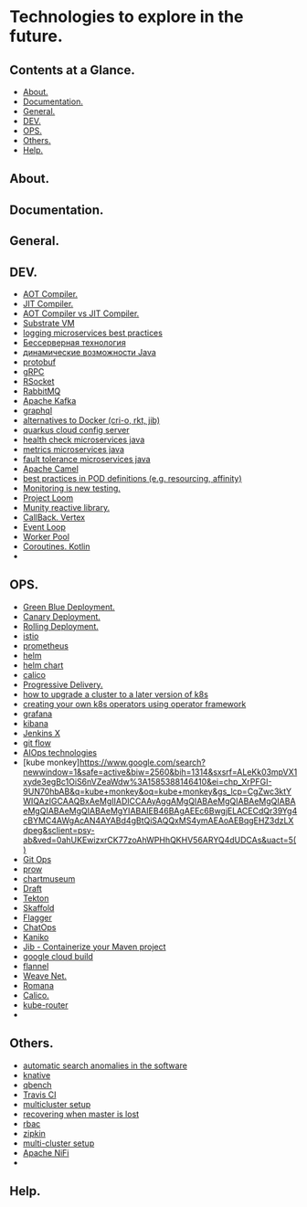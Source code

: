 # Technologies to explore in the future.





## Contents at a Glance.
* [About.](#about)
* [Documentation.](#documentation)
* [General.](#general)
* [DEV.](#dev)
* [OPS.](#ops)
* [Others.](#others)
* [Help.](#help)





## About.





## Documentation.





## General.





## DEV.
* [AOT Compiler.](https://www.google.com/search?newwindow=1&safe=active&sxsrf=ALeKk031V3ilfgWf2j-fVm5aWS8rcxtJ2w%3A1583922077104&ei=nbtoXuCBBoXDlwSGr6egBg&q=aot+compiler&oq=aot+compiler&gs_l=psy-ab.3..0i71l8.0.0..26370614...0.2..0.0.0.......0......gws-wiz.eY3szspa3cM&ved=0ahUKEwigxIfGmZLoAhWF4YUKHYbXCWQQ4dUDCAs&uact=5)
* [JIT Compiler.](https://www.google.com/search?newwindow=1&safe=active&sxsrf=ALeKk03JwtkS-Egkb4A2d84a8P08nYTh-w%3A1583948506133&ei=2iJpXprkB9ycjLsP-7udyAw&q=jit+compiler&oq=jit+compiler&gs_l=psy-ab.3..35i39j0i7i30l9.11112.12026..12549...0.2..0.131.1203.6j6......0....1..gws-wiz.......0i71.Q6cCH9_sx_w&ved=0ahUKEwiaubOA_JLoAhVcDmMBHftdB8kQ4dUDCAs&uact=5)
* [AOT Compiler vs JIT Compiler.](https://www.google.com/search?newwindow=1&safe=active&sxsrf=ALeKk03JwtkS-Egkb4A2d84a8P08nYTh-w%3A1583948506133&ei=2iJpXprkB9ycjLsP-7udyAw&q=aot+compiler+vs+jit+compiler&oq=aot+compiler+vs+jit+compiler&gs_l=psy-ab.12..0i71l8.0.0..30877...0.3..0.0.0.......0......gws-wiz.YCeXcXPRxNU&ved=0ahUKEwiaubOA_JLoAhVcDmMBHftdB8kQ4dUDCAs)
* [Substrate VM](https://www.google.com/search?newwindow=1&safe=active&sxsrf=ALeKk02OS2CUJMGNGoYMnJGcwmZRnt-fKA%3A1583948580511&ei=JCNpXpbsHofgUbG_uDA&q=Substrate+VM)
* [logging microservices best practices](https://www.google.com/search?q=logging+microservices+best+practices&oq=loging+microservices&aqs=chrome.2.69i57j0l7.13959j0j7&sourceid=chrome&ie=UTF-8)
* [Бессерверная технология](https://aws.amazon.com/ru/serverless/)
* [динамические возможности Java](https://www.google.com/search?newwindow=1&safe=active&sxsrf=ALeKk012YlgJrVkBxvJDvhwOUHgADtAtYA%3A1583922077113&ei=nbtoXr2uBtCKlwSB6KRo&q=%D0%B4%D0%B8%D0%BD%D0%B0%D0%BC%D0%B8%D1%87%D0%B5%D1%81%D0%BA%D0%B8%D0%B5+%D0%B2%D0%BE%D0%B7%D0%BC%D0%BE%D0%B6%D0%BD%D0%BE%D1%81%D1%82%D0%B8+Java&oq=%D0%B4%D0%B8%D0%BD%D0%B0%D0%BC%D0%B8%D1%87%D0%B5%D1%81%D0%BA%D0%B8%D0%B5+%D0%B2%D0%BE%D0%B7%D0%BC%D0%BE%D0%B6%D0%BD%D0%BE%D1%81%D1%82%D0%B8+Java&gs_l=psy-ab.12..0i71l8.0.0..26521073...0.2..0.0.0.......0......gws-wiz.FAf1Snzs7KA&ved=0ahUKEwj98IfGmZLoAhVQxYUKHQE0CQ0Q4dUDCAs)
* [protobuf](https://www.google.com/search?q=protobuf&oq=protobuf&aqs=chrome..69i57j0l7.3050j0j7&sourceid=chrome&ie=UTF-8)
* [gRPC]()
* [RSocket]()
* [RabbitMQ]()
* [Apache Kafka]()
* [graphql](https://www.google.com/search?newwindow=1&safe=active&sxsrf=ALeKk02UfiSsZdp1_m8FqJIzxHofWWQXjg%3A1591699714337&ei=AmnfXuKHFIm8a4vPs-gK&q=graphql&oq=graphql&gs_lcp=CgZwc3ktYWIQAzIECCMQJzIECCMQJzICCAAyBwgAEBQQhwIyBwgAEBQQhwIyAggAMgIIADICCAAyAggAMgIIADoECAAQR1DxE1ikJGCyKWgAcAF4AIABaogBxgmSAQQxNC4xmAEAoAEBqgEHZ3dzLXdpeg&sclient=psy-ab&ved=0ahUKEwjikL_Ax_TpAhUJ3hoKHYvnDK0Q4dUDCAw&uact=5)
* [alternatives to Docker (cri-o, rkt, jib)]()
* [quarkus cloud config server](https://www.google.com/search?newwindow=1&safe=active&sxsrf=ALeKk017tGDwHdVPYSjFJKnXJkEgptOiKQ%3A1583948304685&ei=ECJpXtO2KanKgwfK871I&q=quarkus+cloud+config+server&oq=quarkus+cloud+config+server&gs_l=psy-ab.3...1495.11031..11404...0.2..0.121.2436.11j13......0....1..gws-wiz.......0i71j35i39j0j0i22i30j0i333j0i203j35i305i39j0i7i30j0i8i7i30j0i13j0i13i30.tx08xE5fb_I&ved=0ahUKEwjT_qug-5LoAhUp5eAKHcp5DwkQ4dUDCAs&uact=5)
* [health check microservices java](https://www.google.com/search?q=health+check+microservices+java&newwindow=1&safe=active&sxsrf=ALeKk02rfmmOJkmi069K8pb_OJYes9NrdQ:1585329168679&source=lnms&sa=X&ved=0ahUKEwiMyM2vk7voAhXYAGMBHdjuCPIQ_AUICSgA&biw=2560&bih=1314&dpr=1)
* [metrics microservices java](https://www.google.com/search?q=metrics+microservices+java&newwindow=1&safe=active&hl=en-GB&sxsrf=ALeKk03cCJcSrLBfZjMuDklpKe_H4voKGQ:1585329261985&source=lnms&sa=X&ved=0ahUKEwil0ozck7voAhVVAWMBHd5RCv8Q_AUICSgA&biw=2560&bih=1314&dpr=1)
* [fault tolerance microservices java](https://www.google.com/search?q=fault+tolerance+microservices+java&newwindow=1&safe=active&hl=en-GB&sxsrf=ALeKk03VD2lskqqOgqlscvwHsUIbmT4zJw:1585329324060&source=lnms&sa=X&ved=0ahUKEwjRptn5k7voAhXr0eAKHbdPAtEQ_AUICSgA&biw=2560&bih=1314&dpr=1)
* [Apache Camel]()
* [best practices in POD definitions (e.g. resourcing, affinity)]()
* [Monitoring is new testing.]()
* [Project Loom]()
* [Munity reactive library.]()
* [CallBack. Vertex]()
* [Event Loop]()
* [Worker Pool]()
* [Coroutines. Kotlin]()
* []()





## OPS.
* [Green Blue Deployment.](https://www.google.com/search?newwindow=1&safe=active&sxsrf=ALeKk036a2hcYiw3oG22ytIsPLMo2wIs8g%3A1583837904300&ei=0HJnXuLoEYvFUu7KqKgK&q=green+blue+deployment&oq=green+blu&gs_l=psy-ab.1.1.0l10.739481.745202..747239...1.0..2.128.1912.13j7......0....1..gws-wiz.....10..0i22i30j35i362i39j35i39j0i273j0i67.Otegs6hGxk8)
* [Canary Deployment.]()
* [Rolling Deployment.]()
* [istio]() 
* [prometheus]()
* [helm]() 
* [helm chart]() 
* [calico]()
* [Progressive Delivery.]()
* [how to upgrade a cluster to a later version of k8s]()
* [creating your own k8s operators using operator framework]()
* [grafana]()
* [kibana]()
* [Jenkins X]()
* [git flow](https://www.google.com/search?q=git+flow&oq=git+flow&aqs=chrome..69i57j0l7.5072j0j7&sourceid=chrome&ie=UTF-8)
* [AIOps technologies](https://www.google.com/search?newwindow=1&safe=active&bih=1314&biw=2560&hl=en-GB&sxsrf=ALeKk006NOJ8PIIW7MtPVQDkRYCMZ2uhIg%3A1585310149495&ei=xel9XrrnHYm5gwfl4oPABA&q=aiops+technologies&oq=technologies+AIOps&gs_l=psy-ab.1.0.0i22i30l3j0i333l4.135384.139758..145658...0.6..0.101.666.7j1......0....1..gws-wiz.......0i71j35i39j0j0i203j0i20i263j0i22i10i30.yJJBeXlJoqM)
* [kube monkey]https://www.google.com/search?newwindow=1&safe=active&biw=2560&bih=1314&sxsrf=ALeKk03mpVX1xyde3egBc1OiS6nVZeaWdw%3A1585388146410&ei=chp_XrPFGI-9UN70hbAB&q=kube+monkey&oq=kube+monkey&gs_lcp=CgZwc3ktYWIQAzIGCAAQBxAeMgIIADICCAAyAggAMgQIABAeMgQIABAeMgQIABAeMgQIABAeMgQIABAeMgYIABAIEB46BAgAEEc6BwgjELACECdQr39Yg4cBYMC4AWgAcAN4AYABd4gBtQiSAQQxMS4ymAEAoAEBqgEHZ3dzLXdpeg&sclient=psy-ab&ved=0ahUKEwizxrCK77zoAhWPHhQKHV56ARYQ4dUDCAs&uact=5()
* [Git Ops]()
* [prow](https://github.com/kubernetes/test-infra/tree/master/prow)
* [chartmuseum](https://chartmuseum.com/)
* [Draft](https://draft.sh/)
* [Tekton]()
* [Skaffold](https://skaffold.dev/docs/)
* [Flagger](https://flagger.app/)
* [ChatOps]()
* [Kaniko](https://github.com/GoogleContainerTools/kaniko)
* [Jib - Containerize your Maven project](https://github.com/GoogleContainerTools/jib/tree/master/jib-maven-plugin)
* [google cloud build]()
* [flannel](https://github.com/coreos/flannel)
* [Weave Net.](https://www.weave.works/oss/net/)
* [Romana](https://romana.io/how/network-policy/#:~:text=Microsegmentation%20and%20Isolation,filters%20applied%20to%20network%20endpoints.&text=Network%20policy%20based%20on%20pod,of%20network%20topology%20or%20addressing.)
* [Calico.](https://www.projectcalico.org/)
* [kube-router](https://github.com/cloudnativelabs/kube-router)
* []()





## Others.
* [automatic search anomalies in the software](https://www.google.com/search?newwindow=1&safe=active&sxsrf=ALeKk00vR-hcv3DHbhC7UBRpm1ct3EpdBg%3A1585309732854&ei=JOh9XubTM8vUgweC-pO4Cw&q=automatic+search+anomalies+in+the+software&oq=automatic+search+anomalies+in+the+soft&gs_l=psy-ab.3.0.33i160.427.22008..24971...5.2..0.126.1309.6j7......0....1..gws-wiz.......0i71j33i22i29i30j35i39.ES4t8ExybkM)
* [knative](https://www.google.com/search?q=knative&oq=kna&aqs=chrome.1.69i57j0l6j46.3885j0j7&sourceid=chrome&ie=UTF-8)
* [qbench](https://www.google.com/search?q=qbench&oq=qben&aqs=chrome.2.69i57j0l7.6399j0j7&sourceid=chrome&ie=UTF-8)
* [Travis CI](https://travis-ci.com/)
* [multicluster setup]()
* [recovering when master is lost]() 
* [rbac]()
* [zipkin]()
* [multi-cluster setup]() 
* [Apache NiFi]()
* []()





## Help.
